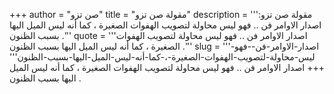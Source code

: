 +++
author = "صن تزو"
title = "مقولة صن تزو"
description = '''مقولة صن تزو: اصدار الاوامر فن .. فهو ليس محاولة لتصويب الهفوات الصغيرة ، كما أنه ليس الميل اليها بسبب الظنون .'''
quote = '''اصدار الاوامر فن .. فهو ليس محاولة لتصويب الهفوات الصغيرة ، كما أنه ليس الميل اليها بسبب الظنون .'''
slug = '''اصدار-الاوامر-فن--فهو-ليس-محاولة-لتصويب-الهفوات-الصغيرة-،-كما-أنه-ليس-الميل-اليها-بسبب-الظنون'''
+++
اصدار الاوامر فن .. فهو ليس محاولة لتصويب الهفوات الصغيرة ، كما أنه ليس الميل اليها بسبب الظنون .
